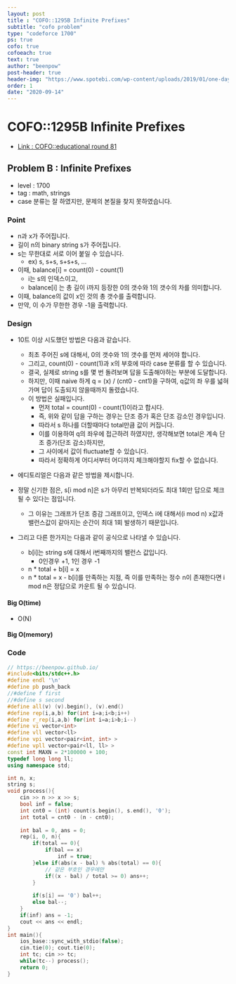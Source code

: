 ```yaml
---
layout: post
title : "COFO::1295B Infinite Prefixes"
subtitle: "cofo problem"
type: "codeforce 1700"
ps: true
cofo: true
cofoeach: true
text: true
author: "beenpow"
post-header: true
header-img: "https://www.spotebi.com/wp-content/uploads/2019/01/one-day-day-one-workout-motivation-spotebi.jpg"
order: 1
date: "2020-09-14"
---
```

# COFO::1295B Infinite Prefixes
- [Link : COFO::educational round 81](https://codeforces.com/problemset/problem/1295/B)

## Problem B : Infinite Prefixes

- level : 1700
- tag : math, strings
- case 분류는 잘 하였지만, 문제의 본질을 찾지 못하였습니다.

### Point
- n과 x가 주어집니다.
- 길이 n의 binary string s가 주어집니다.
- s는 무한대로 서로 이어 붙일 수 있습니다.
  - ex) s, s+s, s+s+s, ...
- 이때, balance[i] = count(0) - count(1)
  - i는 s의 인덱스이고,
  - balance[i] 는 총 길이 i까지 등장한 0의 갯수와 1의 갯수의 차를 의미합니다.
- 이때, balance의 값이 x인 것의 총 갯수를 출력합니다.
- 만약, 이 수가 무한한 경우 -1을 출력합니다.

### Design
- 10트 이상 시도했던 방법은 다음과 같습니다.
  - 최초 주어진 s에 대해서, 0의 갯수와 1의 갯수를 먼저 세어야 합니다.
  - 그리고, count(0) - count(1)과 x의 부호에 따라 case 분류를 할 수 있습니다.
  - 결국, 실제로 string s를 몇 번 돌려보며 답을 도출해야하는 부분에 도달합니다.
  - 하지만, 이때 naive 하게 q = (x) / (cnt0 - cnt1)을 구하여, q값의 좌 우를 넓혀가며 답이 도출되지 않을때까지 돌렸습니다.
  - 이 방법은 실패입니다.
    - 먼저 total = count(0) - count(1)이라고 합시다.
    - 즉, 위와 같이 답을 구하는 경우는 단조 증가 혹은 단조 감소인 경우입니다.
    - 따라서 s 하나를 더할때마다 total만큼 값이 커집니다.
    - 이를 이용하여 q의 좌우에 접근하려 하였지만, 생각해보면 total은 계속 단조 증가(단조 감소)하지만, 
    - 그 사이에서 값이 fluctuate할 수 있습니다.
    - 따라서 정확하게 어디서부터 어디까지 체크해야할지 fix할 수 없습니다.

- 에디토리얼은 다음과 같은 방법을 제시합니다.
- 정말 신기한 점은, s[i mod n]은 s가 아무리 반복되더라도 최대 1회만 답으로 체크될 수 있다는 점입니다.
  - 그 이유는 그래프가 단조 증감 그래프이고, 인덱스 i에 대해서(i mod n) x값과 밸런스값이 같아지는 순간이 최대 1회 발생하기 때문입니다.
- 그리고 다른 한가지는 다음과 같이 공식으로 나타낼 수 있습니다.
  - b[i]는 string s에 대해서 i번째까지의 밸런스 값입니다.
    - 0인경우 +1, 1인 경우 -1
  - n * total + b[i] = x
  - n * total = x - b[i]를 만족하는 지점, 즉 이를 만족하는 정수 n이 존재한다면  i mod n은 정답으로 카운트 될 수 있습니다.

#### Big O(time)
- O(N)

#### Big O(memory)

### Code

```cpp
// https://beenpow.github.io/
#include<bits/stdc++.h>
#define endl '\n'
#define pb push_back
//#define f first
//#define s second
#define all(v) (v).begin(), (v).end()
#define rep(i,a,b) for(int i=a;i<b;i++)
#define r_rep(i,a,b) for(int i=a;i>b;i--)
#define vi vector<int>
#define vll vector<ll>
#define vpi vector<pair<int, int> >
#define vpll vector<pair<ll, ll> >
const int MAXN = 2*100000 + 100;
typedef long long ll;
using namespace std;

int n, x;
string s;
void process(){
    cin >> n >> x >> s;
    bool inf = false;
    int cnt0 = (int) count(s.begin(), s.end(), '0');
    int total = cnt0 - (n - cnt0);
    
    int bal = 0, ans = 0;
    rep(i, 0, n){
        if(total == 0){
            if(bal == x)
                inf = true;
        }else if(abs(x - bal) % abs(total) == 0){
            // 같은 부호인 경우에만
            if((x - bal) / total >= 0) ans++;
        }
        
        if(s[i] == '0') bal++;
        else bal--;
    }
    if(inf) ans = -1;
    cout << ans << endl;
}
int main(){
    ios_base::sync_with_stdio(false);
    cin.tie(0); cout.tie(0);
    int tc; cin >> tc;
    while(tc--) process();
    return 0;
}
```
